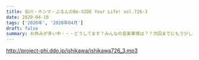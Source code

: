 ```yaml
---
title: 石川・ホンマ・ぶるんのBe-SIDE Your Life! vol.726-3
date: 2020-04-10
tags: ['2020年', '2020年04月']
draft: false
summary: お休みが多い中・・・どうしてます？みんなの音楽事情は？？次回までにもう少し機材良くしておきます！
---
```


http://project-phi.ddo.jp/ishikawa/ishikawa726_3.mp3
